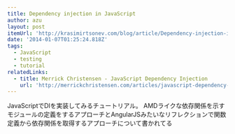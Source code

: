 ```yaml
---
title: Dependency injection in JavaScript
author: azu
layout: post
itemUrl: 'http://krasimirtsonev.com/blog/article/Dependency-injection-in-JavaScript'
date: '2014-01-07T01:25:24.818Z'
tags:
  - JavaScript
  - testing
  - tutorial
relatedLinks:
  - title: Merrick Christensen - JavaScript Dependency Injection
    url: 'http://merrickchristensen.com/articles/javascript-dependency-injection.html'
---
```

JavaScriptでDIを実装してみるチュートリアル。
AMDライクな依存関係を示すモジュールの定義をするアプローチとAngularJSみたいなリフレクションで関数定義から依存関係を取得するアプローチについて書かれてる
